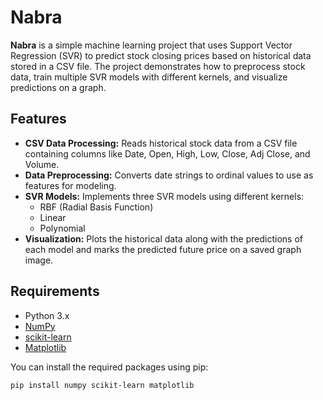 # Nabra

**Nabra** is a simple machine learning project that uses Support Vector Regression (SVR) to predict stock closing prices based on historical data stored in a CSV file. The project demonstrates how to preprocess stock data, train multiple SVR models with different kernels, and visualize predictions on a graph.

## Features

- **CSV Data Processing:** Reads historical stock data from a CSV file containing columns like Date, Open, High, Low, Close, Adj Close, and Volume.
- **Data Preprocessing:** Converts date strings to ordinal values to use as features for modeling.
- **SVR Models:** Implements three SVR models using different kernels:
  - RBF (Radial Basis Function)
  - Linear
  - Polynomial
- **Visualization:** Plots the historical data along with the predictions of each model and marks the predicted future price on a saved graph image.

## Requirements

- Python 3.x
- [NumPy](https://numpy.org/)
- [scikit-learn](https://scikit-learn.org/)
- [Matplotlib](https://matplotlib.org/)

You can install the required packages using pip:

```bash
pip install numpy scikit-learn matplotlib

```

